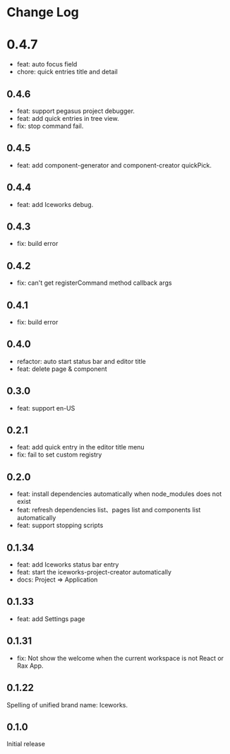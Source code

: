 # Change Log

# 0.4.7
- feat: auto focus field
- chore: quick entries title and detail

## 0.4.6

- feat: support pegasus project debugger.
- feat: add quick entries in tree view.
- fix: stop command fail.

## 0.4.5

- feat: add component-generator and component-creator quickPick.

## 0.4.4

- feat: add Iceworks debug.

## 0.4.3

- fix: build error

## 0.4.2

- fix: can't get registerCommand method callback args

## 0.4.1

- fix: build error

## 0.4.0

- refactor: auto start status bar and editor title 
- feat: delete page & component

## 0.3.0

- feat: support en-US 

## 0.2.1

- feat: add quick entry in the editor title menu
- fix: fail to set custom registry

## 0.2.0

- feat: install dependencies automatically when node_modules  does not exist
- feat: refresh dependencies list、pages list and components list automatically
- feat: support stopping scripts

## 0.1.34

- feat: add Iceworks status bar entry
- feat: start the iceworks-project-creator automatically
- docs: Project => Application

## 0.1.33

- feat: add Settings page

## 0.1.31

- fix: Not show the welcome when the current workspace is not React or Rax App.

## 0.1.22

Spelling of unified brand name: Iceworks.

## 0.1.0

Initial release
